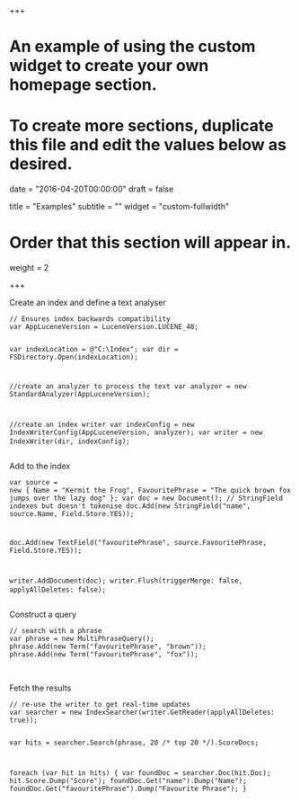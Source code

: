 +++
# An example of using the custom widget to create your own homepage section.
# To create more sections, duplicate this file and edit the values below as desired.

date = "2016-04-20T00:00:00"
draft = false

title = "Examples"
subtitle = ""
widget = "custom-fullwidth"

# Order that this section will appear in.
weight = 2

+++

<div class="container">
    <div class="row">
        <div class="col-xs-12 col-md-6 no-padding">
            <p class="no-padding text-center">Create an index and define a text analyser</p>
            <pre class="clean"><code class="csharp">// Ensures index backwards compatibility
var AppLuceneVersion = LuceneVersion.LUCENE_48;

var indexLocation = @"C:\Index";
var dir = FSDirectory.Open(indexLocation);

//create an analyzer to process the text
var analyzer = new StandardAnalyzer(AppLuceneVersion);

//create an index writer
var indexConfig = new IndexWriterConfig(AppLuceneVersion, analyzer);
var writer = new IndexWriter(dir, indexConfig);
                 </code>
            </pre>
        </div>
        <div class="col-xs-12 col-md-6">
            <p class="no-padding text-center">Add to the index</p>
            <pre class="clean"><code class="csharp">var source = new
{
	Name = "Kermit the Frog",
	FavouritePhrase = "The quick brown fox jumps over the lazy dog"
};
var doc = new Document();
// StringField indexes but doesn't tokenise
doc.Add(new StringField("name", source.Name, Field.Store.YES));

doc.Add(new TextField("favouritePhrase", source.FavouritePhrase, Field.Store.YES));

writer.AddDocument(doc);
writer.Flush(triggerMerge: false, applyAllDeletes: false);
</code>
        </div>
    </div>
<div class="row">
    <div class="col-xs-12 col-md-6">
        <p class="no-padding text-center">Construct a query</p>
        <pre class="clean"><code class="csharp">// search with a phrase
var phrase = new MultiPhraseQuery();
phrase.Add(new Term("favouritePhrase", "brown"));
phrase.Add(new Term("favouritePhrase", "fox"));
            </code>
        </pre>
    </div>
 
<div class="col-xs-12 col-md-6">
        <p class="no-padding text-center">Fetch the results</p>
        <pre class="clean"><code class="csharp">// re-use the writer to get real-time updates
var searcher = new IndexSearcher(writer.GetReader(applyAllDeletes: true));

var hits = searcher.Search(phrase, 20 /* top 20 */).ScoreDocs;

foreach (var hit in hits)
{
	var foundDoc = searcher.Doc(hit.Doc);
	hit.Score.Dump("Score");
	foundDoc.Get("name").Dump("Name");
	foundDoc.Get("favouritePhrase").Dump("Favourite Phrase");
}</code>
</pre>
</div>
</div>
</div>